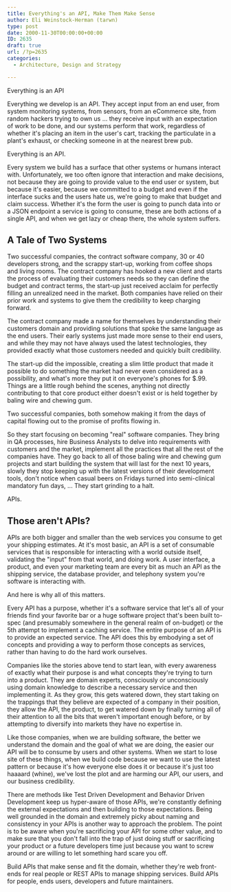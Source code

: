 ```yaml
---
title: Everything's an API, Make Them Make Sense
author: Eli Weinstock-Herman (tarwn)
type: post
date: 2000-11-30T00:00:00+00:00
ID: 2635
draft: true
url: /?p=2635
categories:
  - Architecture, Design and Strategy

---
```

Everything is an API

Everything we develop is an API. They accept input from an end user, from system monitoring systems, from sensors, from an eCommerce site, from random hackers trying to own us ... they receive input with an expectation of work to be done, and our systems perform that work, regardless of whether it's placing an item in the user's cart, tracking the particulate in a plant's exhaust, or checking someone in at the nearest brew pub.

Everything is an API.

Every system we build has a surface that other systems or humans interact with. Unfortunately, we too often ignore that interaction and make decisions, not because they are going to provide value to the end user or system, but because it's easier, because we committed to a budget and even if the interface sucks and the users hate us, we're going to make that budget and claim success. Whether it's the form the user is going to punch data into or a JSON endpoint a service is going to consume, these are both actions of a single API, and when we get lazy or cheap there, the whole system suffers.

## A Tale of Two Systems

Two successful companies, the contract software company, 30 or 40 developers strong, and the scrappy start-up, working from coffee shops and living rooms. The contract company has hooked a new client and starts the process of evaluating their customers needs so they can define the budget and contract terms, the start-up just received acclaim for perfectly filling an unrealized need in the market. Both companies have relied on their prior work and systems to give them the credibility to keep charging forward.

The contract company made a name for themselves by understanding their customers domain and providing solutions that spoke the same language as the end users. Their early systems just made more sense to their end users, and while they may not have always used the latest technologies, they provided exactly what those customers needed and quickly built credibility.

The start-up did the impossible, creating a slim little product that made it possible to do something the market had never even considered as a possibility, and what's more they put it on everyone's phones for $.99. Things are a little rough behind the scenes, anything not directly contributing to that core product either doesn't exist or is held together by baling wire and chewing gum.

Two successful companies, both somehow making it from the days of capital flowing out to the promise of profits flowing in.

So they start focusing on becoming "real" software companies. They bring in QA processes, hire Business Analysts to delve into requirements with customers and the market, implement all the practices that all the rest of the companies have. They go back to all of those baling wire and chewing gum projects and start building the system that will last for the next 10 years, slowly they stop keeping up with the latest versions of their development tools, don't notice when casual beers on Fridays turned into semi-clinical mandatory fun days, ... They start grinding to a halt.

APIs.

## Those aren't APIs?

APIs are both bigger and smaller than the web services you consume to get your shipping estimates. At it's most basic, an API is a set of consumable services that is responsible for interacting with a world outside itself, validating the "input" from that world, and doing work. A user interface, a product, and even your marketing team are every bit as much an API as the shipping service, the database provider, and telephony system you're software is interacting with.

And here is why all of this matters. 

Every API has a purpose, whether it's a software service that let's all of your friends find your favorite bar or a huge software project that's been built to-spec (and presumably somewhere in the general realm of on-budget) or the 5th attempt to implement a caching service. The entire purpose of an API is to provide an expected service. The API does this by embodying a set of concepts and providing a way to perform those concepts as services, rather than having to do the hard work ourselves.

Companies like the stories above tend to start lean, with every awareness of exactly what their purpose is and what concepts they're trying to turn into a product. They are domain experts, consciously or unconsciously using domain knowledge to describe a necessary service and then implementing it. As they grow, this gets watered down, they start taking on the trappings that they believe are expected of a company in their position, they allow the API, the product, to get watered down by finally turning all of their attention to all the bits that weren't important enough before, or by attempting to diversify into markets they have no expertise in.

Like those companies, when we are building software, the better we understand the domain and the goal of what we are doing, the easier our API will be to consume by users and other systems. When we start to lose site of these things, when we build code because we want to use the latest pattern or because it's how everyone else does it or because it's just too haaaard (whine), we've lost the plot and are harming our API, our users, and our business credibility. 

There are methods like Test Driven Development and Behavior Driven Development keep us hyper-aware of those APIs, we're constantly defining the external expectations and then building to those expectations. Being well grounded in the domain and extremely picky about naming and consistency in your APIs is another way to approach the problem. The point is to be aware when you're sacrificing your API for some other value, and to make sure that you don't fall into the trap of just doing stuff or sacrificing your product or a future developers time just because you want to screw around or are willing to let something hard scare you off.

Build APIs that make sense and fit the domain, whether they're web front-ends for real people or REST APIs to manage shipping services. Build APIs for people, ends users, developers and future maintainers.
